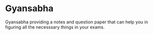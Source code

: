 # Gyansabha
Gyansabha providing a notes and question paper that can help you in figuring all the necesssary things in your exams.
